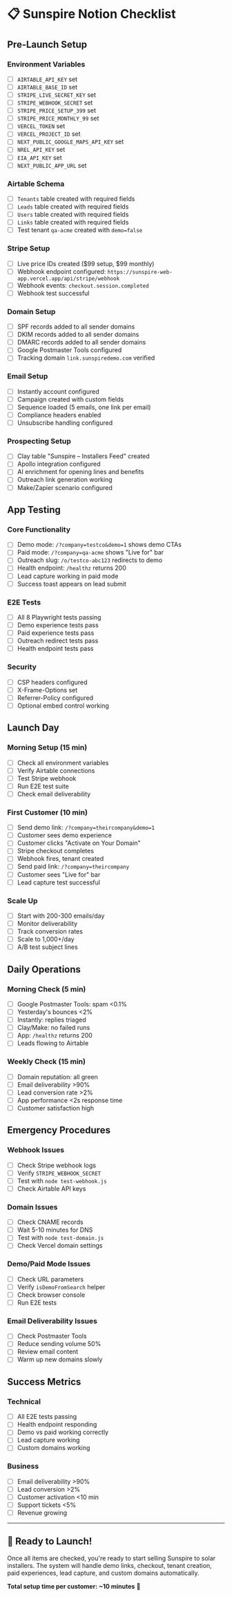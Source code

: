 # 📋 Sunspire Notion Checklist

## Pre-Launch Setup

### Environment Variables
- [ ] `AIRTABLE_API_KEY` set
- [ ] `AIRTABLE_BASE_ID` set
- [ ] `STRIPE_LIVE_SECRET_KEY` set
- [ ] `STRIPE_WEBHOOK_SECRET` set
- [ ] `STRIPE_PRICE_SETUP_399` set
- [ ] `STRIPE_PRICE_MONTHLY_99` set
- [ ] `VERCEL_TOKEN` set
- [ ] `VERCEL_PROJECT_ID` set
- [ ] `NEXT_PUBLIC_GOOGLE_MAPS_API_KEY` set
- [ ] `NREL_API_KEY` set
- [ ] `EIA_API_KEY` set
- [ ] `NEXT_PUBLIC_APP_URL` set

### Airtable Schema
- [ ] `Tenants` table created with required fields
- [ ] `Leads` table created with required fields
- [ ] `Users` table created with required fields
- [ ] `Links` table created with required fields
- [ ] Test tenant `qa-acme` created with `demo=false`

### Stripe Setup
- [ ] Live price IDs created ($99 setup, $99 monthly)
- [ ] Webhook endpoint configured: `https://sunspire-web-app.vercel.app/api/stripe/webhook`
- [ ] Webhook events: `checkout.session.completed`
- [ ] Webhook test successful

### Domain Setup
- [ ] SPF records added to all sender domains
- [ ] DKIM records added to all sender domains
- [ ] DMARC records added to all sender domains
- [ ] Google Postmaster Tools configured
- [ ] Tracking domain `link.sunspiredemo.com` verified

### Email Setup
- [ ] Instantly account configured
- [ ] Campaign created with custom fields
- [ ] Sequence loaded (5 emails, one link per email)
- [ ] Compliance headers enabled
- [ ] Unsubscribe handling configured

### Prospecting Setup
- [ ] Clay table "Sunspire – Installers Feed" created
- [ ] Apollo integration configured
- [ ] AI enrichment for opening lines and benefits
- [ ] Outreach link generation working
- [ ] Make/Zapier scenario configured

## App Testing

### Core Functionality
- [ ] Demo mode: `/?company=testco&demo=1` shows demo CTAs
- [ ] Paid mode: `/?company=qa-acme` shows "Live for" bar
- [ ] Outreach slug: `/o/testco-abc123` redirects to demo
- [ ] Health endpoint: `/healthz` returns 200
- [ ] Lead capture working in paid mode
- [ ] Success toast appears on lead submit

### E2E Tests
- [ ] All 8 Playwright tests passing
- [ ] Demo experience tests pass
- [ ] Paid experience tests pass
- [ ] Outreach redirect tests pass
- [ ] Health endpoint tests pass

### Security
- [ ] CSP headers configured
- [ ] X-Frame-Options set
- [ ] Referrer-Policy configured
- [ ] Optional embed control working

## Launch Day

### Morning Setup (15 min)
- [ ] Check all environment variables
- [ ] Verify Airtable connections
- [ ] Test Stripe webhook
- [ ] Run E2E test suite
- [ ] Check email deliverability

### First Customer (10 min)
- [ ] Send demo link: `/?company=theircompany&demo=1`
- [ ] Customer sees demo experience
- [ ] Customer clicks "Activate on Your Domain"
- [ ] Stripe checkout completes
- [ ] Webhook fires, tenant created
- [ ] Send paid link: `/?company=theircompany`
- [ ] Customer sees "Live for" bar
- [ ] Lead capture test successful

### Scale Up
- [ ] Start with 200-300 emails/day
- [ ] Monitor deliverability
- [ ] Track conversion rates
- [ ] Scale to 1,000+/day
- [ ] A/B test subject lines

## Daily Operations

### Morning Check (5 min)
- [ ] Google Postmaster Tools: spam <0.1%
- [ ] Yesterday's bounces <2%
- [ ] Instantly: replies triaged
- [ ] Clay/Make: no failed runs
- [ ] App: `/healthz` returns 200
- [ ] Leads flowing to Airtable

### Weekly Check (15 min)
- [ ] Domain reputation: all green
- [ ] Email deliverability >90%
- [ ] Lead conversion rate >2%
- [ ] App performance <2s response time
- [ ] Customer satisfaction high

## Emergency Procedures

### Webhook Issues
- [ ] Check Stripe webhook logs
- [ ] Verify `STRIPE_WEBHOOK_SECRET`
- [ ] Test with `node test-webhook.js`
- [ ] Check Airtable API keys

### Domain Issues
- [ ] Check CNAME records
- [ ] Wait 5-10 minutes for DNS
- [ ] Test with `node test-domain.js`
- [ ] Check Vercel domain settings

### Demo/Paid Mode Issues
- [ ] Check URL parameters
- [ ] Verify `isDemoFromSearch` helper
- [ ] Check browser console
- [ ] Run E2E tests

### Email Deliverability Issues
- [ ] Check Postmaster Tools
- [ ] Reduce sending volume 50%
- [ ] Review email content
- [ ] Warm up new domains slowly

## Success Metrics

### Technical
- [ ] All E2E tests passing
- [ ] Health endpoint responding
- [ ] Demo vs paid working correctly
- [ ] Lead capture working
- [ ] Custom domains working

### Business
- [ ] Email deliverability >90%
- [ ] Lead conversion >2%
- [ ] Customer activation <10 min
- [ ] Support tickets <5%
- [ ] Revenue growing

---

## 🎯 Ready to Launch!

Once all items are checked, you're ready to start selling Sunspire to solar installers. The system will handle demo links, checkout, tenant creation, paid experiences, lead capture, and custom domains automatically.

**Total setup time per customer: ~10 minutes** 🚀
